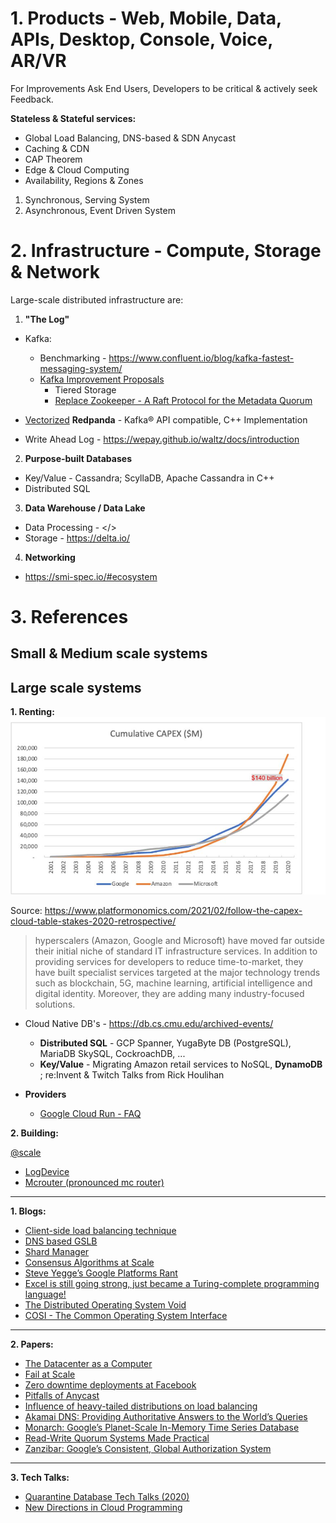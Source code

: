 # 1. Products - Web, Mobile, Data, APIs, Desktop, Console, Voice, AR/VR

For Improvements Ask End Users, Developers to be critical & actively seek Feedback.

**Stateless & Stateful services:**
* Global Load Balancing, DNS-based & SDN Anycast
* Caching & CDN
* CAP Theorem
* Edge & Cloud Computing
* Availability, Regions & Zones

1. Synchronous, Serving System 
2. Asynchronous, Event Driven System

# 2. Infrastructure - Compute, Storage & Network

Large-scale distributed infrastructure are:
 
1. **"The Log"**

* Kafka:
  * Benchmarking - https://www.confluent.io/blog/kafka-fastest-messaging-system/
  * [Kafka Improvement Proposals](https://cwiki.apache.org/confluence/display/KAFKA/Kafka+Improvement+Proposals)
    * Tiered Storage
    * [Replace Zookeeper - A Raft Protocol for the Metadata Quorum](https://cwiki.apache.org/confluence/display/KAFKA/KIP-595%3A+A+Raft+Protocol+for+the+Metadata+Quorum)
  
* [Vectorized](https://vectorized.io/) **Redpanda** - Kafka® API compatible, C++ Implementation
* Write Ahead Log - https://wepay.github.io/waltz/docs/introduction

2. **Purpose-built Databases**

* Key/Value - Cassandra; ScyllaDB, Apache Cassandra in C++
* Distributed SQL 

3. **Data Warehouse / Data Lake**

* Data Processing - </>
* Storage - https://delta.io/

4. **Networking**

* https://smi-spec.io/#ecosystem
 
# 3. References

## Small & Medium scale systems

## Large scale systems

**1. Renting:**
![](https://github.com/ankumar/Architecture/blob/main/images/Cumulative%20CAPEX.jpg)

Source: https://www.platformonomics.com/2021/02/follow-the-capex-cloud-table-stakes-2020-retrospective/

> hyperscalers (Amazon, Google and Microsoft) have moved far outside their initial niche of standard IT infrastructure services. In addition to providing services for developers to reduce time-to-market, they have built specialist services targeted at the major technology trends such as blockchain, 5G, machine learning, artificial intelligence and digital identity. Moreover, they are adding many industry-focused solutions.

* Cloud Native DB's - https://db.cs.cmu.edu/archived-events/
  * **Distributed SQL** - GCP Spanner,  YugaByte DB (PostgreSQL), MariaDB SkySQL, CockroachDB, ...
  * **Key/Value** - Migrating Amazon retail services to NoSQL, **DynamoDB** ; re:Invent & Twitch Talks from Rick Houlihan 
  
* **Providers**
  * [Google Cloud Run - FAQ](https://github.com/ahmetb/cloud-run-faq)

**2. Building:**

[@scale](https://atscaleconference.com/)

* [LogDevice](https://logdevice.io/)
* [Mcrouter (pronounced mc router)](https://github.com/facebook/mcrouter)

---

**1. Blogs:**

* [Client-side load balancing technique](https://blog.twitter.com/engineering/en_us/topics/infrastructure/2019/daperture-load-balancer.html)
* [DNS based GSLB](https://dropbox.tech/infrastructure/intelligent-dns-based-load-balancing-at-dropbox)
* [Shard Manager](https://engineering.fb.com/production-engineering/scaling-services-with-shard-manager/)
* [Consensus Algorithms at Scale](https://www.planetscale.com/blog/blog-series-consensus-algorithms-at-scale-1)
* [Steve Yegge’s Google Platforms Rant](https://gist.github.com/chitchcock/1281611)
* [Excel is still going strong, just became a Turing-complete programming language!](https://www.microsoft.com/en-us/research/blog/lambda-the-ultimatae-excel-worksheet-function/)
* [The Distributed Operating System Void](https://nivenly.com/lib/2021-04-02-operating-system-interface/)
* [COSI - The Common Operating System Interface](https://docs.google.com/document/d/1OuwTSsSsIPefDViheK-nzaF9xSOg1Mn62mwR2FmGPu8/edit#heading=h.1grxkjflkt7d)

---

**2. Papers:**

* [The Datacenter as a Computer](http://bnrg.eecs.berkeley.edu/~randy/Courses/CS294.F09/wharehousesizedcomputers.pdf)
* [Fail at Scale](https://queue.acm.org/detail.cfm?id=2839461)
* [Zero downtime deployments at Facebook](https://dl.acm.org/doi/abs/10.1145/3387514.3405885)
* [Pitfalls of Anycast](https://www.usenix.org/sites/default/files/conference/protected-files/srecon17emea_slides_murali_suriar.pdf)
* [Influence of heavy-tailed distributions on load balancing](http://www.cs.cmu.edu/~harchol/ISCA15show.pdf)
* [Akamai DNS: Providing Authoritative Answers to the World’s Queries](https://groups.cs.umass.edu/ramesh/wp-content/uploads/sites/3/2020/07/sigcomm2020-final289.pdf)
* [Monarch: Google’s Planet-Scale In-Memory Time Series Database](http://www.vldb.org/pvldb/vol13/p3181-adams.pdf)
* [Read-Write Quorum Systems Made Practical](https://mwhittaker.github.io/publications/quoracle.html)
* [Zanzibar: Google’s Consistent, Global Authorization System](https://news.ycombinator.com/item?id=26980254)

---

**3. Tech Talks:**

* [Quarantine Database Tech Talks (2020)](https://www.youtube.com/playlist?list=PLSE8ODhjZXjagqlf1NxuBQwaMkrHXi-iz)
* [New Directions in Cloud Programming](https://www.youtube.com/watch?v=FeRg-7Sr1L8)
